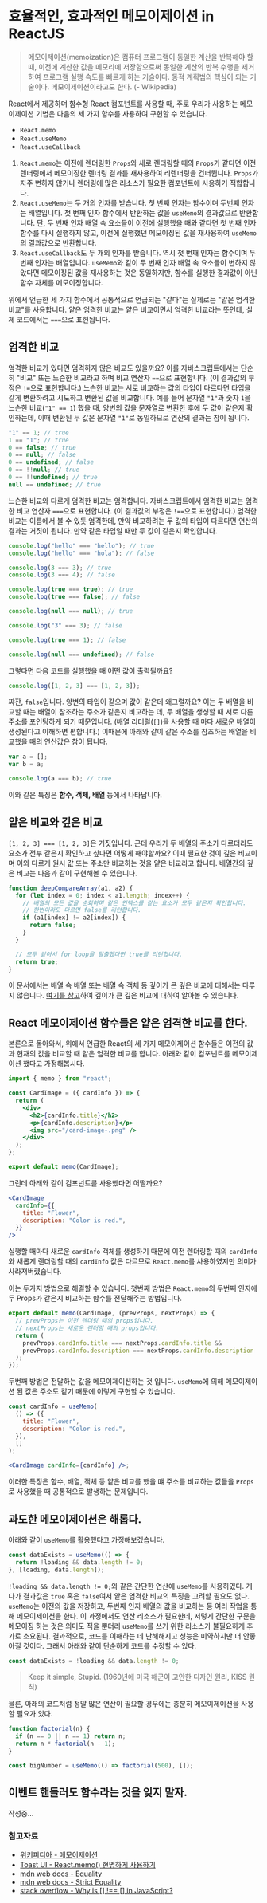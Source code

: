 # 효율적인, 효과적인 메모이제이션 in ReactJS

> 메모이제이션(memoization)은 컴퓨터 프로그램이 동일한 계산을 반복해야 할 때, 이전에 계산한 값을 메모리에 저장함으로써 동일한 계산의 반복 수행을 제거하여 프로그램 실행 속도를 빠르게 하는 기술이다. 동적 계획법의 핵심이 되는 기술이다. 메모이제이션이라고도 한다. (- Wikipedia)

React에서 제공하며 함수형 React 컴포넌트를 사용할 때, 주로 우리가 사용하는 메모이제이션 기법은 다음의 세 가지 함수를 사용하여 구현할 수 있습니다.

- `React.memo`
- `React.useMemo`
- `React.useCallback`

1. `React.memo`는 이전에 렌더링한 `Props`와 새로 렌더링할 때의 `Props`가 같다면 이전 렌더링에서 메모이징한 렌더링 결과를 재사용하여 리렌더링을 건너뜁니다. `Props`가 자주 변하지 않거나 렌더링에 많은 리소스가 필요한 컴포넌트에 사용하기 적합합니다.
2. `React.useMemo`는 두 개의 인자를 받습니다. 첫 번째 인자는 함수이며 두번째 인자는 배열입니다. 첫 번째 인자 함수에서 반환하는 값을 `useMemo`의 결과값으로 반환합니다. 단, 두 번째 인자 배열 속 요소들이 이전에 실행했을 때와 같다면 첫 번째 인자 함수를 다시 실행하지 않고, 이전에 실행했던 메모이징된 값을 재사용하여 `useMemo`의 결과값으로 반환합니다.
3. `React.useCallback`도 두 개의 인자를 받습니다. 역시 첫 번째 인자는 함수이며 두 번째 인자는 배열입니다. `useMemo`와 같이 두 번째 인자 배열 속 요소들이 변하지 않았다면 메모이징된 값을 재사용하는 것은 동일하지만, 함수를 실행한 결과값이 아닌 함수 자체를 메모이징합니다.

위에서 언급한 세 가지 함수에서 공통적으로 언급되는 "같다"는 실제로는 "얕은 엄격한 비교"를 사용합니다. 얕은 엄격한 비교는 얕은 비교이면서 엄격한 비교라는 뜻인데, 실제 코드에서는 `===`으로 표현됩니다.

## 엄격한 비교

엄격한 비교가 있다면 엄격하지 않은 비교도 있을까요? 이를 자바스크립트에서는 단순히 "비교" 또는 느슨한 비교라고 하며 비교 연산자 `==`으로 표현합니다. (이 결과값의 부정은 `!=`으로 표현합니다.) 느슨한 비교는 서로 비교하는 값의 타입이 다르다면 타입을 같게 변환하려고 시도하고 변환된 값을 비교합니다. 예를 들어 문자열 `"1"`과 숫자 `1`을 느슨한 비교(`"1" == 1`) 했을 때, 양변의 값을 문자열로 변환한 후에 두 값이 같은지 확인하는데, 이때 변환된 두 값은 문자열 `"1"`로 동일하므로 연산의 결과는 참이 됩니다.

```js
"1" == 1; // true
1 == "1"; // true
0 == false; // true
0 == null; // false
0 == undefined; // false
0 == !!null; // true
0 == !!undefined; // true
null == undefined; // true
```

느슨한 비교와 다르게 엄격한 비교는 엄격합니다. 자바스크립트에서 엄격한 비교는 엄격한 비교 연산자 `===`으로 표현합니다. (이 결과값의 부정은 `!==`으로 표현합니다.) 엄격한 비교는 이름에서 볼 수 있듯 엄격한데, 만약 비교하려는 두 값의 타입이 다르다면 연산의 결과는 거짓이 됩니다. 만약 같은 타입일 때만 두 값이 같은지 확인합니다.

```js
console.log("hello" === "hello"); // true
console.log("hello" === "hola"); // false

console.log(3 === 3); // true
console.log(3 === 4); // false

console.log(true === true); // true
console.log(true === false); // false

console.log(null === null); // true

console.log("3" === 3); // false

console.log(true === 1); // false

console.log(null === undefined); // false
```

그렇다면 다음 코드를 실행했을 때 어떤 값이 출력될까요?

```js
console.log([1, 2, 3] === [1, 2, 3]);
```

쨔잔, `false`입니다. 양변의 타입이 같으며 값이 같은데 왜그럴까요?
이는 두 배열을 비교할 때는 배열이 참조하는 주소가 같은지 비교하는 데,
두 배열을 생성할 때 서로 다른 주소를 포인팅하게 되기 때문입니다.
(배열 리터럴(`[]`)을 사용할 때 마다 새로운 배열이 생성된다고 이해하면 편합니다.)
이때문에 아래와 같이 같은 주소를 참조하는 배열을 비교했을 때의 연산값은 참이 됩니다.

```js
var a = [];
var b = a;

console.log(a === b); // true
```

이와 같은 특징은 **함수, 객체, 배열** 등에서 나타납니다.

## 얕은 비교와 깊은 비교

`[1, 2, 3] === [1, 2, 3]`은 거짓입니다.
근데 우리가 두 배열의 주소가 다르더라도 요소가 전부 같은지 확인하고 싶다면 어떻게 해야할까요?
이때 필요한 것이 깊은 비교이며 이와 다르게 원시 값 또는 주소만 비교하는 것을 얕은 비교라고 합니다.
배열간의 깊은 비교는 다음과 같이 구현해볼 수 있습니다.

```js
function deepCompareArray(a1, a2) {
  for (let index = 0; index < a1.length; index++) {
    // 배열의 모든 값을 순회하며 같은 인덱스를 같는 요소가 모두 같은지 확인합니다.
    // 한번이라도 다르면 false를 리턴합니다.
    if (a1[index] != a2[index]) {
      return false;
    }
  }

  // 모두 같아서 for loop을 탈출했다면 true를 리턴합니다.
  return true;
}
```

이 문서에서는 배열 속 배열 또는 배열 속 객체 등 깊이가 큰 깊은 비교에 대해서는 다루지 않습니다.
[여기를 참고](https://stackoverflow.com/questions/1068834/object-comparison-in-javascript)하여 깊이가 큰 깊은 비교에 대하여 알아볼 수 있습니다.

## React 메모이제이션 함수들은 얕은 엄격한 비교를 한다.

본론으로 돌아와서, 위에서 언급한 React의 세 가지 메모이제이션 함수들은 이전의 값과 현재의 값을 비교할 때 얕은 엄격한 비교를 합니다.
아래와 같이 컴포넌트를 메모이제이션 했다고 가정해봅시다.

```jsx
import { memo } from "react";

const CardImage = ({ cardInfo }) => {
  return (
    <div>
      <h2>{cardInfo.title}</h2>
      <p>{cardInfo.description}</p>
      <img src="/card-image-.png" />
    </div>
  );
};

export default memo(CardImage);
```

그런데 아래와 같이 컴포넌트를 사용했다면 어떨까요?

```jsx
<CardImage
  cardInfo={{
    title: "Flower",
    description: "Color is red.",
  }}
/>
```

실행할 때마다 새로운 `cardInfo` 객체를 생성하기 때문에 이전 렌더링할 때의 `cardInfo`와 새롭게 렌더링할 때의 `cardInfo` 값은 다르므로 `React.memo`를 사용하였지만 의미가 사라져버렸습니다.

이는 두가지 방법으로 해결할 수 있습니다.
첫번째 방법은 `React.memo`의 두번째 인자에 두 Props가 같은지 비교하는 함수를 전달해주는 방법입니다.

```jsx
export default memo(CardImage, (prevProps, nextProps) => {
  // prevProps는 이전 렌더링 때의 props입니다.
  // nextProps는 새로운 렌더링 때의 props입니다.
  return (
    prevProps.cardInfo.title === nextProps.cardInfo.title &&
    prevProps.cardInfo.description === nextProps.cardInfo.description
  );
});
```

두번째 방법은 전달하는 값을 메모이제이션하는 것 입니다.
`useMemo`에 의해 메모이제이션 된 값은 주소도 같기 때문에 이렇게 구현할 수 있습니다.

```jsx
const cardInfo = useMemo(
  () => ({
    title: "Flower",
    description: "Color is red.",
  }),
  []
);

<CardImage cardInfo={cardInfo} />;
```

이러한 특징은 함수, 배열, 객체 등 얕은 비교를 했을 떄 주소를 비교하는 값들을 `Props`로 사용했을 때 공통적으로 발생하는 문제입니다.

## 과도한 메모이제이션은 해롭다.

아래와 같이 `useMemo`를 활용했다고 가정해보겠습니다.

```js
const dataExists = useMemo(() => {
  return !loading && data.length != 0;
}, [loading, data.length]);
```

`!loading && data.length != 0;`와 같은 간단한 연산에 `useMemo`를 사용하였다.
게다가 결과값은 `true` 혹은 `false`여서 얕은 엄격한 비교의 특징을 고려할 필요도 없다.
`useMemo`는 이전의 값을 저장하고, 두번째 인자 배열의 값을 비교하는 등 여러 작업을 통해 메모이제이션을 한다.
이 과정에서도 연산 리소스가 필요한데, 저렇게 간단한 구문을 메모이징 하는 것은
의미도 적을 뿐더러 `useMemo`를 쓰기 위한 리소스가 불필요하게 추가로 소요된다.
결과적으로, 코드를 이해하는 데 난해해지고 성능은 미약하지만 더 안좋아질 것이다.
그래서 아래와 같이 단순하게 코드를 수정할 수 있다.

```js
const dataExists = !loading && data.length != 0;
```

> Keep it simple, Stupid. (1960년에 미국 해군이 고안한 디자인 원리, KISS 원칙)

물론, 아래의 코드처럼 정말 많은 연산이 필요할 경우에는 충분히 메모이제이션을 사용할 필요가 있다.

```js
function factorial(n) {
  if (n == 0 || n == 1) return n;
  return n * factorial(n - 1);
}

const bigNumber = useMemo(() => factorial(500), []);
```

## 이벤트 핸들러도 함수라는 것을 잊지 말자.

작성중...

### 참고자료

- [위키피디아 - 메모이제이션](https://ko.wikipedia.org/wiki/%EB%A9%94%EB%AA%A8%EC%9D%B4%EC%A0%9C%EC%9D%B4%EC%85%98)
- [Toast UI - React.memo() 현명하게 사용하기](https://ui.toast.com/weekly-pick/ko_20190731)
- [mdn web docs - Equality](https://developer.mozilla.org/en-US/docs/Web/JavaScript/Reference/Operators/Equality)
- [mdn web docs - Strict Equality](https://developer.mozilla.org/en-US/docs/Web/JavaScript/Reference/Operators/Strict_equality)
- [stack overflow - Why is [] !== [] in JavaScript?](https://stackoverflow.com/questions/40313263/why-is-in-javascript)

